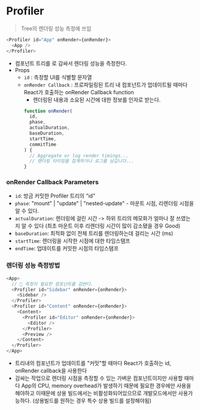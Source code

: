 # Profiler

> Tree의 렌더링 성능 측정에 쓰임

```js
<Profiler id="App" onRender={onRender}>
  <App />
</Profiler>
```

- 컴포넌트 트리를 <Profiler>로 감싸서 렌더링 성능을 측정한다.
- Props
  - `id` : 측정할 UI를 식별할 문자열
  - `onRender Callback` : 프로파일링된 트리 내 컴포넌트가 업데이트될 때마다 React가 호출하는 onRender Callback function
    - 렌더링된 내용과 소요된 시간에 대한 정보를 인자로 받는다.
    ```js
    function onRender(
      id,
      phase,
      actualDuration,
      baseDuration,
      startTime,
      commitTime
    ) {
      // Aggregate or log render timings...
      // 렌더링 타이밍을 집계하거나 로그를 남깁니다...
    }
    ```

### onRender Callback Parameters

- `id`: 방금 커밋한 Profiler 트리의 "id"
- `phase`: "mount" | "update" | "nested-update" - 마운트 시점, 리렌더링 시점을 알 수 있다.
- `actualDuration`: 렌더링에 걸린 시간 -> 하위 트리의 메모화가 얼마나 잘 쓰였는지 알 수 있다 (최초 마운트 이후 리렌더링 시간이 많이 감소됐을 경우 Good)
- `baseDuration`: 최적화 없이 전체 트리를 렌더링하는데 걸리는 시간 (ms)
- `startTime`: 렌더링을 시작한 시점에 대한 타임스탬프
- `endTime`: 업데이트를 커밋한 시점의 타임스탬프

### 렌더링 성능 측정방법

```js
<App>
  // 🌟 측정이 필요한 컴포넌트를 감싼다.
  <Profiler id="Sidebar" onRender={onRender}>
    <Sidebar />
  </Profiler>
  <Profiler id="Content" onRender={onRender}>
    <Content>
      <Profiler id="Editor" onRender={onRender}>
        <Editor />
      </Profiler>
      <Preview />
    </Content>
  </Profiler>
</App>
```

- 트리내의 컴포넌트가 업데이트를 "커밋"할 때마다 React가 호출하는 id, onRender callback을 사용한다
- 감싸는 작업으로 렌더링 시점을 측정할 수 있는 가벼운 컴포넌트이지만 사용할 때마다 App의 CPU, memory overhead가 발생하기 때문에 필요한 경우에만 사용을 해야하고 이때문에 상용 빌드에서는 비활성화되어있으므로 개발모드에서만 사용가능하다. (상용빌드를 원하는 경우 특수 상용 빌드를 설정해야됨)
